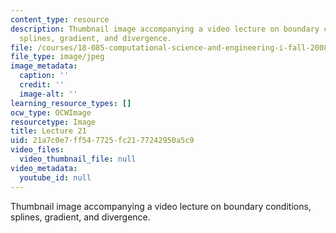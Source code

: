 ```yaml
---
content_type: resource
description: Thumbnail image accompanying a video lecture on boundary conditions,
  splines, gradient, and divergence.
file: /courses/18-085-computational-science-and-engineering-i-fall-2008/21a7c0e7ff547725fc2177242950a5c9_21.jpg
file_type: image/jpeg
image_metadata:
  caption: ''
  credit: ''
  image-alt: ''
learning_resource_types: []
ocw_type: OCWImage
resourcetype: Image
title: Lecture 21
uid: 21a7c0e7-ff54-7725-fc21-77242950a5c9
video_files:
  video_thumbnail_file: null
video_metadata:
  youtube_id: null
---
```

Thumbnail image accompanying a video lecture on boundary conditions, splines, gradient, and divergence.

